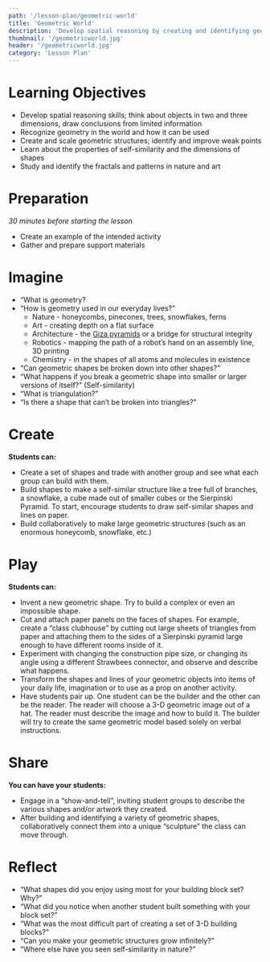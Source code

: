 ```yaml
---
path: '/lesson-plan/geometric-world'
title: 'Geometric World'
description: 'Develop spatial reasoning by creating and identifying geometric shapes.'
thumbnail: '/geometricworld.jpg'
header: '/geometricworld.jpg'
category: 'Lesson Plan'
---
```


# Learning Objectives

* Develop spatial reasoning skills; think about objects in two and three dimensions, draw conclusions from limited information
* Recognize geometry in the world and how it can be used
* Create and scale geometric structures; identify and improve weak points
* Learn about the properties of self-similarity and the dimensions of shapes
* Study and identify the fractals and patterns in nature and art

# Preparation

*30 minutes before starting the lesson*

* Create an example of the intended activity
* Gather and prepare support materials

# Imagine

* “What is geometry?
* “How is geometry used in our everyday lives?”
  * Nature - honeycombs, pinecones, trees, snowflakes, ferns
  * Art - creating depth on a flat surface
  * Architecture - the [Giza pyramids](https://en.wikipedia.org/wiki/Giza_pyramid_complex) or a bridge for structural integrity
  * Robotics - mapping the path of a robot’s hand on an assembly line, 3D printing
  * Chemistry - in the shapes of all atoms and molecules in existence
* “Can geometric shapes be broken down into other shapes?”
* “What happens if you break a geometric shape into smaller or larger versions of itself?” (Self-similarity)
* “What is triangulation?”
* “Is there a shape that can’t be broken into triangles?”

# Create

**Students can:**

* Create a set of shapes and trade with another group and see what each group can build with them.
* Build shapes to make a self-similar structure like a tree full of branches, a snowflake, a cube made out of smaller cubes or the Sierpinski Pyramid. To start, encourage students to draw self-similar shapes and lines on paper.
* Build collaboratively to make large geometric structures (such as an enormous honeycomb, snowflake, etc.)

<section component="thumbnails">
<section component="thumbnail" title="Build the Platonic Solids" description="Build the shapes that have intrigued philosophers, mathematicians and scientists for centuries." image="/platonic.jpg" path="/activity/build-the-platonic-solids"></section>
<section component="thumbnail" title="Construct the Sierpinski Pyramid" description="Construct a modular, fractal structure with tetrahedral shapes." image="/sierpinski.jpg" path="/activity/construct-a-sierpinski-pyramid"></section>
</section>

# Play

**Students can:**

* Invent a new geometric shape. Try to build a complex or even an impossible shape.
* Cut and attach paper panels on the faces of shapes. For example, create a “class clubhouse” by cutting out large sheets of triangles from paper and attaching them to the sides of a Sierpinski pyramid large enough to have different rooms inside of it.
* Experiment with changing the construction pipe size, or changing its angle using a different Strawbees connector, and observe and describe what happens.
* Transform the shapes and lines of your geometric objects into items of your daily life, imagination or to use as a prop on another activity.
* Have students pair up. One student can be the builder and the other can be the reader. The reader will choose a 3-D geometric image out of a hat. The reader must describe the image and how to build it. The builder will try to create the same geometric model based solely on verbal instructions.

# Share

**You can have your students:**

* Engage in a “show-and-tell”, inviting student groups to describe the various shapes and/or artwork they created.
* After building and identifying a variety of geometric shapes, collaboratively connect them into a unique “sculpture” the class can move through.

# Reflect

* “What shapes did you enjoy using most for your building block set? Why?”
* “What did you notice when another student built something with your block set?”
* “What was the most difficult part of creating a set of 3-D building blocks?”
* “Can you make your geometric structures grow infinitely?”
* “Where else have you seen self-similarity in nature?”
